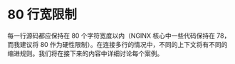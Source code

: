 # 80 行宽限制

每一行源码都应保持在 80 个字符宽度以内（NGINX 核心中一些代码保持在 78，而我建议将 80 作为硬性限制）。在连接多行的情况中，不同的上下文将有不同的缩进规则。我们将在接下来的内容中详细讨论每个案例。